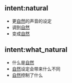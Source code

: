 ## intent:natural
- 更[自然](feature)的声音的设定
- 调到[自然](feature)
- 变成[自然](feature)
## intent:what_natural
- 什么是[自然](feature)
- [自然](feature)设定会带来什么不同
- [自然](feature)控制了什么

